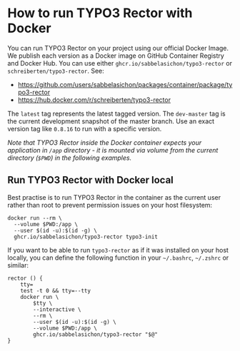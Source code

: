 # How to run TYPO3 Rector with Docker

You can run TYPO3 Rector on your project using our official Docker Image.
We publish each version as a Docker image on GitHub Container Registry and Docker Hub.
You can use either `ghcr.io/sabbelasichon/typo3-rector` or `schreiberten/typo3-rector`.
See:
*  https://github.com/users/sabbelasichon/packages/container/package/typo3-rector
*  https://hub.docker.com/r/schreiberten/typo3-rector

The `latest` tag represents the latest tagged version.
The `dev-master` tag is the current development snapshot of the master branch.
Use an exact version tag like `0.8.16` to run with a specific version.

*Note that TYPO3 Rector inside the Docker container expects your application in `/app` directory - it is mounted via volume from the current directory (`$PWD`) in the following examples.*

## Run TYPO3 Rector with Docker local
Best practise is to run TYPO3 Rector in the container as the current user rather than root to prevent permission issues on your host filesystem:
```shell
docker run --rm \
  --volume $PWD:/app \
  --user $(id -u):$(id -g) \
  ghcr.io/sabbelasichon/typo3-rector typo3-init
```

If you want to be able to run `typo3-rector` as if it was installed on your host locally, you can define the following function in your `~/.bashrc`, `~/.zshrc` or similar:

```shell
rector () {
    tty=
    test -t 0 && tty=--tty
    docker run \
        $tty \
        --interactive \
        --rm \
        --user $(id -u):$(id -g) \
        --volume $PWD:/app \
        ghcr.io/sabbelasichon/typo3-rector "$@"
}
```
